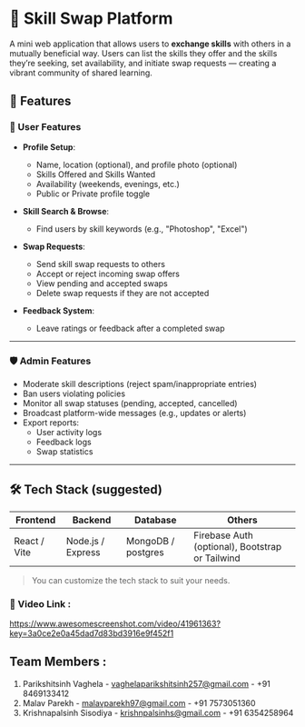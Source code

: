 # 🤝 Skill Swap Platform

A mini web application that allows users to **exchange skills** with others in a mutually beneficial way. Users can list the skills they offer and the skills they’re seeking, set availability, and initiate swap requests — creating a vibrant community of shared learning.

## 🌟 Features

### 👤 User Features
- **Profile Setup**:
  - Name, location (optional), and profile photo (optional)
  - Skills Offered and Skills Wanted
  - Availability (weekends, evenings, etc.)
  - Public or Private profile toggle

- **Skill Search & Browse**:
  - Find users by skill keywords (e.g., "Photoshop", "Excel")

- **Swap Requests**:
  - Send skill swap requests to others
  - Accept or reject incoming swap offers
  - View pending and accepted swaps
  - Delete swap requests if they are not accepted

- **Feedback System**:
  - Leave ratings or feedback after a completed swap

---

### 🛡️ Admin Features
- Moderate skill descriptions (reject spam/inappropriate entries)
- Ban users violating policies
- Monitor all swap statuses (pending, accepted, cancelled)
- Broadcast platform-wide messages (e.g., updates or alerts)
- Export reports:
  - User activity logs
  - Feedback logs
  - Swap statistics

---

## 🛠️ Tech Stack (suggested)

| Frontend        | Backend         | Database       | Others          |
|----------------|----------------|----------------  |-----------------|
| React / Vite   | Node.js / Express | MongoDB / postgres     | Firebase Auth (optional), Bootstrap or Tailwind |

> You can customize the tech stack to suit your needs.


### 🚀 Video Link :
https://www.awesomescreenshot.com/video/41961363?key=3a0ce2e0a45dad7d83bd3916e9f452f1

## Team Members :

1. Parikshitsinh Vaghela - vaghelaparikshitsinh257@gmail.com - +91 8469133412
2. Malav Parekh - malavparekh97@gmail.com - +91 7573051360
3. Krishnapalsinh Sisodiya - krishnpalsinhs@gmail.com - +91 6354258964
